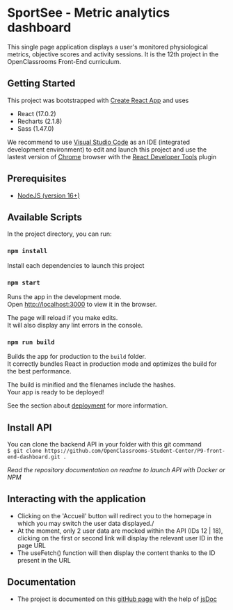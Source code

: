 # SportSee - Metric analytics dashboard

This single page application displays a user's monitored physiological metrics, objective scores and activity sessions. It is the 12th project in the OpenClassrooms Front-End curriculum.

## Getting Started

This project was bootstrapped with [Create React App](https://github.com/facebook/create-react-app)
and uses

- React (17.0.2)
- Recharts (2.1.8)
- Sass (1.47.0)

We recommend to use [Visual Studio Code](https://code.visualstudio.com/) as an IDE (integrated development environment) to edit and launch this project and use the lastest version of [Chrome](https://www.google.fr/chrome/) browser with the [React Developer Tools](https://chrome.google.com/webstore/detail/react-developer-tools/) plugin

## Prerequisites

- [NodeJS (version 16+)](https://nodejs.org/en/download/)

## Available Scripts

In the project directory, you can run:

### `npm install`

Install each dependencies to launch this project

### `npm start`

Runs the app in the development mode.\
Open [http://localhost:3000](http://localhost:3000) to view it in the browser.

The page will reload if you make edits.\
It will also display any lint errors in the console.

### `npm run build`

Builds the app for production to the `build` folder.\
It correctly bundles React in production mode and optimizes the build for the best performance.

The build is minified and the filenames include the hashes.\
Your app is ready to be deployed!

See the section about [deployment](https://facebook.github.io/create-react-app/docs/deployment) for more information.

## Install API

You can clone the backend API in your folder with this git command  
`$ git clone https://github.com/OpenClassrooms-Student-Center/P9-front-end-dashboard.git .`

_Read the repository documentation on readme to launch API with Docker or NPM_

## Interacting with the application

- Clicking on the 'Accueil' button will redirect you to the homepage in which you may switch the user data displayed./
- At the moment, only 2 user data are mocked within the API (IDs 12 | 18), clicking on the first or second link will display the relevant user ID in the page URL
- The useFetch() function will then display the content thanks to the ID present in the URL

## Documentation

- The project is documented on this [gitHub page](https://h-khribich.github.io/HamzaKhribich_12_11012022/) with the help of [jsDoc](https://github.com/jsdoc/jsdoc)
